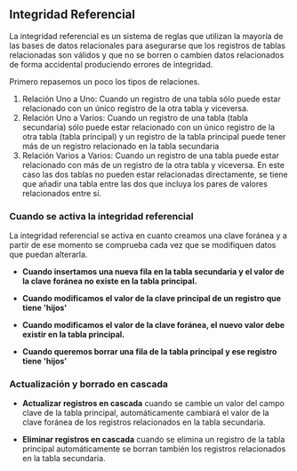 ## Integridad Referencial
 La integridad referencial es un sistema de reglas que utilizan la mayoría de las bases de datos relacionales para asegurarse que los registros de tablas 
 relacionadas son válidos y que no se borren o cambien datos relacionados de forma accidental produciendo errores de integridad.

Primero repasemos un poco los tipos de relaciones. 

1. Relación Uno a Uno: Cuando un registro de una tabla sólo puede estar relacionado con un único registro de la otra tabla y viceversa. 
2.  Relación Uno a Varios: Cuando un registro de una tabla (tabla secundaria) sólo puede estar relacionado con un único registro de la otra tabla (tabla principal) y un registro de la tabla principal puede tener más de un registro relacionado en la tabla secundaria
3.  Relación Varios a Varios: Cuando un registro de una tabla puede estar relacionado con más de un registro de la otra tabla y viceversa. En este caso las dos tablas no pueden estar relacionadas directamente, se tiene que añadir una tabla entre las dos que incluya los pares de valores relacionados entre sí.

### Cuando se activa la integridad referencial
La integridad referencial se activa en cuanto creamos una clave foránea y a partir de ese momento se comprueba cada vez que se modifiquen 
datos que puedan alterarla.

- **Cuando insertamos una nueva fila en la tabla secundaria y el valor de la clave foránea no existe en la tabla principal.** 

- **Cuando modificamos el valor de la clave principal de un registro que tiene 'hijos'**

- **Cuando modificamos el valor de la clave foránea, el nuevo valor debe existir en la tabla principal.**

- **Cuando queremos borrar una fila de la tabla principal y ese registro tiene 'hijos'**

### Actualización y borrado en cascada

- **Actualizar registros en cascada** cuando se cambie un valor del campo clave de la tabla principal, automáticamente cambiará el valor de la clave foránea 
de los registros relacionados en la tabla secundaria.

- **Eliminar registros en cascada**  cuando se elimina un registro de la tabla principal automáticamente se 
borran también los registros relacionados en la tabla secundaria. 
